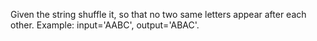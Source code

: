 Given the string shuffle it, so that no two same letters appear after each other.
Example: input='AABC', output='ABAC'.